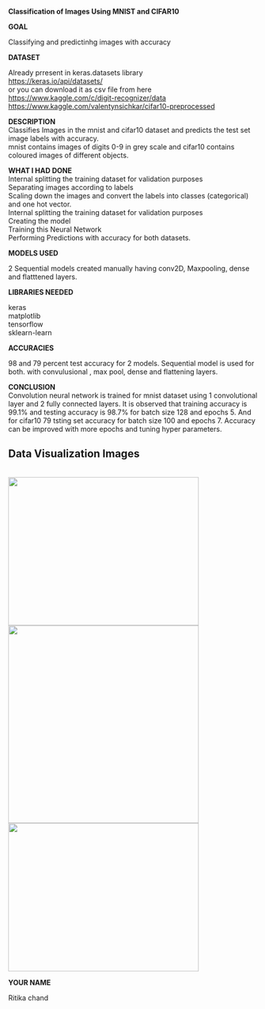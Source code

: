 **Classification of Images Using MNIST and CIFAR10**

**GOAL**

Classifying and predictinhg images with accuracy

**DATASET**<br>

Already prresent in keras.datasets library <br>
https://keras.io/api/datasets/ <br>
or you can download it as csv file from here <br>
https://www.kaggle.com/c/digit-recognizer/data <br>
https://www.kaggle.com/valentynsichkar/cifar10-preprocessed <br>

**DESCRIPTION**<br>
Classifies Images in the mnist and cifar10 dataset and predicts the test set image labels with accuracy.<br>
mnist contains images of digits 0-9 in grey scale and cifar10 contains coloured images of different objects.


**WHAT I HAD DONE** <br>
Internal splitting the training dataset for validation purposes <br>
Separating images according to labels <br>
Scaling down the images and convert the labels into classes (categorical) and one hot vector.<br>
Internal splitting the training dataset for validation purposes<br>
Creating the model <br>
Training this Neural Network <br>
Performing Predictions with accuracy for both datasets.<br>

**MODELS USED**

2 Sequential models created manually having conv2D, Maxpooling, dense and flatttened layers.

**LIBRARIES NEEDED**

keras<br>
matplotlib<br>
tensorflow<br>
sklearn-learn

**ACCURACIES**

98 and 79 percent test accuracy for 2 models. Sequential model is used for both. with convulusional , max pool, dense and flattening layers.


**CONCLUSION** <br>
Convolution neural network is trained for mnist dataset using 1 convolutional layer and 2 fully connected layers. 
It is observed that training accuracy is 99.1% and testing accuracy is 98.7% for batch size 128 and epochs 5. And for cifar10 79 tsting set accuracy for batch size 100 and epochs 7.
Accuracy can be improved with more epochs and tuning hyper parameters. 

## Data Visualization Images
<br>


<img width = 385 height = 300 src="../Images/MNISTImage1.png">

<br>
<img width = 385 height = 400 src="../Images/CIFAR10Image1.png">

<br>
<img width = 385 height = 300 src="../Images/CIFAR10Image2.png">

**YOUR NAME**

Ritika chand
